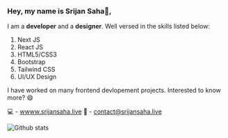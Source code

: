 ### Hey, my name is Srijan Saha👋, 

<!--
**srijansahaa/srijansahaa** is a ✨ _special_ ✨ repository because its `README.md` (this file) appears on your GitHub profile.

Here are some ideas to get you started:

- 🔭 I’m currently working on ...
- 🌱 I’m currently learning ...
- 👯 I’m looking to collaborate on ...
- 🤔 I’m looking for help with ...
- 💬 Ask me about ...
- 📫 How to reach me: ...
- 😄 Pronouns: ...
- ⚡ Fun fact: ...
-->

I am a __developer__ and a __designer__. Well versed in the skills listed below:
1. Next JS
2. React JS
3. HTML5/CSS3
4. Bootstrap
5. Tailwind CSS
6. UI/UX Design

I have worked on many frontend devlopement projects. Interested to know more? 😄

💻 - [wwww.srijansaha.live](https://www.srijansaha.live/)
📨 - [contact@srijansaha.live](mailto:contact@srijansaha.live)

![Github stats](https://github-readme-stats.vercel.app/api?username=srijansahaa)
